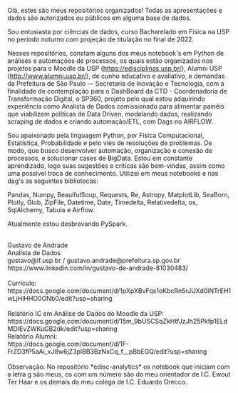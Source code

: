 Olá, estes são meus repositórios organizados! Todas as apresentações e dados são autorizados ou públicos em alguma base de dados.

Sou entusiasta por ciências de dados, curso Bacharelado em Física na USP no período noturno com projeção de titulação no final de 2022.

Nesses repositórios, constam alguns dos meus notebook's em Python de análises e automações de processos, os quais estão organizados nos projetos para o Moodle da USP (https://edisciplinas.usp.br/), Alumni USP (http://www.alumni.usp.br/), de cunho educativo e avaliativo, e demandas da Prefeitura de São Paulo — Secretaria de Inovação e Tecnologia, com a finalidade de contemplação para o DashBoard da CTD - Coordenadoria de Transformação Digital, o  SP360, projeto pelo qual estou adquirindo experiência como Analista de Dados comissionado para alimentar painéis que viabilizem políticas de Data Driven, modelando dados, realizando scraping de dados e criando automação/ETL, com Dags no AIRFLOW.

Sou apaixonado pela linguagem Python, por Física Computacional, Estatística, Probabilidade e pelo viés de resoluções de problemas. De modo, que busco desenvolver automação, organização e conexão de processos, e solucionar cases de BigData. 
Estou em constante aprendizado, logo suas sugestões e críticas são bem-vindas, assim como uma possível troca de conhecimento.
Utilizei em meus notebooks e nas dag's as seguintes bibliotecas:

Pandas, Numpy, BeauifulSoup, Requests, Re, Astropy, MatplotLib, SeaBorn, Plotly, Glob, ZipFile, Datetime, Date, Timedelta, Relativedelta, os, SqlAlchemy, Tabula e Airflow.

Atualmente estou desbravando PySpark.

<br>
Gustavo de Andrade<br>
Analista de Dados<br>
gustavo@if.usp.br / gustavo.andrade@prefeitura.sp.gov.br<br>
https://www.linkedin.com/in/gustavo-de-andrade-81030483/ <br><br>
Currículo: <br> https://docs.google.com/document/d/1pXpXBvFqs1oKbcRn5rJUXd0iNTrEH1wLjHlHHO0ONb0/edit?usp=sharing
<br>
<br>
Relatório IC em Análise de Dados do Moodle da USP:<br>
https://docs.google.com/document/d/15m_9bUSCSqZkHtfJzJh25Pkfp1ELdMDIEvZWKuGB2dk/edit?usp=sharing
<br>
Relatório Alumni: <br>
https://docs.google.com/document/d/1F-FrZD3fP5aAi_xJ8w6jZ3plBB3BzNxCq_f__pBbEGQ/edit?usp=sharing
<br>
<br>
Observação: No repositório *edisc-analytics* os notebook que iniciam com a letra g são meus, os com um número são do meu orientador de I.C. Ewout Ter Haar e os demais do meu colega de I.C. Eduardo Grecco.

